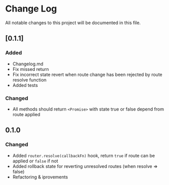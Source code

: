# Change Log
All notable changes to this project will be documented in this file.

## [0.1.1]
### Added
- Changelog.md
- Fix missed <Promise> return
- Fix incorrect state revert when route change has been rejected by route resolve function
- Added tests

### Changed
- All methods should return `<Promise>` with state true or false depend from route applied

## 0.1.0
### Changed
- Added `router.resolve(callbackFn)` hook, return `true` if route can be applied or `false` if not
- Added rollback state for reverting unresolved routes (when resolve => false)
- Refactoring & iprovements